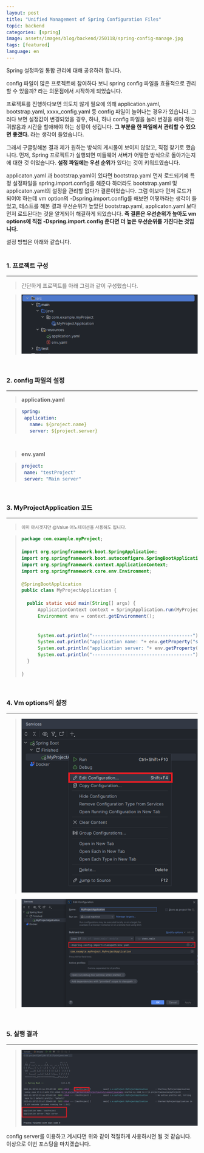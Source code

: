 ```yaml
---
layout: post
title: "Unified Management of Spring Configuration Files"
topic: backend
categories: [spring]
image: assets/images/blog/backend/250118/spring-config-manage.jpg
tags: [featured]
language: en
---
```


Spring 설정파일 통합 관리에 대해 공유하려 합니다.

config 파일이 많은 프로젝트에 참여하다 보니 spring config 파일을 효율적으로 관리할 수 있을까?
라는 의문점에서 시작하게 되었습니다.

프로젝트를 진행하다보면 의도치 않게 필요에 의해 application.yaml, bootstrap.yaml, xxxx_config.yaml 등
config 파일이 늘어나는 경우가 있습니다. 그러다 보면 설정값이 변경되었을 경우, 하나, 하나 config 파일을
눌러 변경을 해야 하는 귀찮음과 시간을 할애해야 하는 상황이 생깁니다. **그 부분을 한 파일에서 관리할 수 있으면 좋겠다.**
라는 생각이 들었습니다.

그래서 구글링해본 결과 제가 원하는 방식의 게시물이 보이지 않았고, 직접 찾기로 했습니다.
먼저, Spring 프로젝트가 실행되면 미들웨어 서버가 어떻한 방식으로 돌아가는지에 대한 것 이었습니다.
**설정 파일에는 우선 순위**가 있다는 것이 키워드였습니다.

applicaton.yaml 과 bootstrap.yaml이 있다면 bootstrap.yaml 먼저 로드되기에 특정 설정파일을 spring.import.config를 해준다 하더라도
bootstrap.yaml 및 applicaton.yaml의 설정을 관리할 없다가 결론이었습니다.
그럼 이보다 먼저 로드가 되어야 하는데 vm option의 -Dspring.import.config를 해보면 어떻까라는
생각이 들었고, 테스트를 해본 결과 우선순위가 높았던 bootstrap.yaml, applicaton.yaml 보다 먼저
로드된다는 것을 알게되어 해결하게 되었습니다.
**즉 결론은 우선순위가 높아도 vm options에 직접 -Dspring.import.config 준다면 더 높은 우선순위를 가진다는 것입니다.**


설정 방법은 아래와 같습니다.  
<br>

### 1. 프로젝트 구성

---
> 간단하게 프로젝트를 아래 그림과 같이 구성했습니다.

> ![createProject](/assets/images/blog/backend/250118/createProject.png)

<br>

### 2. config 파일의 설정

---

>**application.yaml**

>```yaml
>spring:
>  application:
>    name: ${project.name}
>    server: ${project.server}
>```

<br>

>**env.yaml**

>```yaml
>project:
>  name: "testProject"
>  server: "Main server"
>```

<br>

### 3. MyProjectApplication 코드

---

><small>이미 아시겟지만 @Value 어노테이션을 사용해도 됩니다.</small>

>```java
>package com.example.myProject;
>
>import org.springframework.boot.SpringApplication;
>import org.springframework.boot.autoconfigure.SpringBootApplication;
>import org.springframework.context.ApplicationContext;
>import org.springframework.core.env.Environment;
>
>@SpringBootApplication
>public class MyProjectApplication {
>
>	public static void main(String[] args) {
>		ApplicationContext context = SpringApplication.run(MyProjectApplication.class, args);
>		Environment env = context.getEnvironment();
>
>
>		System.out.println("-------------------------------------");
>		System.out.println("application name: "+ env.getProperty("spring.application.name"));
>		System.out.println("application server: "+ env.getProperty("spring.application.server"));
>		System.out.println("-------------------------------------");
>	}
>
>}
>```

<br>

### 4. Vm options의 설정

---

>![configMenu](/assets/images/blog/backend/250118/configMenu.png)

>![config](/assets/images/blog/backend/250118/config.png)

<br>

### 5. 실행 결과

---

>![result](/assets/images/blog/backend/250118/result.png)  

config server를 이용하고 계시다면 위와 같이 적절하게 사용하시면 될 것 같습니다.  
이상으로 이번 포스팅을 마치겠습니다.